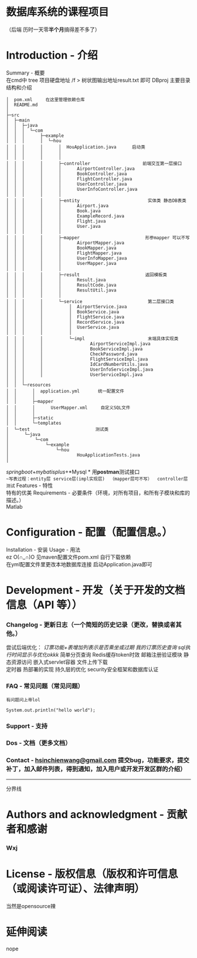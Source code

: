 
数据库系统的课程项目  
========================
（后端 历时一天零**半个月**搞得差不多了）
# Introduction - 介绍
Summary - 概要    
在cmd中     tree 项目硬盘地址 /f > 树状图输出地址result.txt   即可
DBproj  主要目录结构和介绍

```
│  pom.xml     在这里管理依赖仓库
│  README.md
│
├─src
│  ├─main
│  │  ├─java
│  │  │  └─com
│  │  │      ├─example
│  │  │      │  └─hou
│  │  │      │      │  HouApplication.java      启动类
│  │  │      │      │
│  │  │      │      │      
│  │  │      │      ├─controller                    前端交互第一层接口
│  │  │      │      │      AirportController.java
│  │  │      │      │      BookController.java
│  │  │      │      │      FlightController.java
│  │  │      │      │      UserController.java
│  │  │      │      │      UserInfoController.java
│  │  │      │      │      
│  │  │      │      ├─entity                          实体类 静态DB表类
│  │  │      │      │      Airport.java
│  │  │      │      │      Book.java
│  │  │      │      │      ExampleRecord.java
│  │  │      │      │      Flight.java
│  │  │      │      │      User.java
│  │  │      │      │      
│  │  │      │      ├─mapper                         形参mapper 可以不写
│  │  │      │      │      AirportMapper.java
│  │  │      │      │      BookMapper.java
│  │  │      │      │      FlightMapper.java
│  │  │      │      │      UserInfoMapper.java
│  │  │      │      │      UserMapper.java
│  │  │      │      │      
│  │  │      │      ├─result                         返回模板类
│  │  │      │      │      Result.java
│  │  │      │      │      ResultCode.java
│  │  │      │      │      ResultUtil.java
│  │  │      │      │      
│  │  │      │      └─service                         第二层接口类
│  │  │      │          │  AirportService.java
│  │  │      │          │  BookService.java
│  │  │      │          │  FlightService.java
│  │  │      │          │  RecordService.java
│  │  │      │          │  UserService.java
│  │  │      │          │  
│  │  │      │          └─impl                        末端具体实现类
│  │  │      │                  AirportServiceImpl.java
│  │  │      │                  BookServiceImpl.java
│  │  │      │                  CheckPassword.java
│  │  │      │                  FlightServiceImpl.java
│  │  │      │                  IdCardNumberUtils.java
│  │  │      │                  UserInfoServiceImpl.java
│  │  │      │                  UserServiceImpl.java
│  │  │              
│  │  └─resources
│  │      │  application.yml       统一配置文件
│  │      │  
│  │      ├─mapper
│  │      │      UserMapper.xml     自定义SQL文件
│  │      │      
│  │      ├─static
│  │      └─templates
│  └─test                         测试类
│      └─java
│          └─com
│              └─example
│                  └─hou
│                          HouApplicationTests.java
│
```

*springboot*+*mybatisplus*+*Mysql  *
用**postman**测试接口  
`~写表过程：entity层 service层(impl实现层)  （mapper层可不写）  controller层   测试`
Features - 特性  
特有的优美
Requirements - 必要条件（环境，对所有项目，和所有子模块和库的描述。）  
Matlab  

# Configuration - 配置（配置信息。）
Installation - 安装
Usage - 用法   
ez   O(∩_∩)O   见maven配置文件pom.xml  自行下载依赖  
在yml配置文件里更改本地数据库连接 启动Application.java即可  

# Development - 开发（关于开发的文档信息（API 等））
### Changelog - 更新日志（一个简短的历史记录（更改，替换或者其他。）  
尝试后端优化：
  *订票功能+表增加列表示是否乘坐或过期*
  *我的订票历史查询*
  *sql执行时间显示与优化okkk*
  简单分页查询
  Redis缓存token时效
  邮箱注册验证模块
  静态资源访问
  嵌入式servlet容器
  文件上传下载  
  定时器
  热部署的实现
  持久层的优化
  security安全框架和数据库认证


### FAQ - 常见问题（常见问题）  
    有问题问上帝lol
```(可以加编程语言名)
System.out.println("hello world");
```
### Support - 支持  
### Dos - 文档（更多文档）  
### Contact - hsinchienwang@gmail.com  提交bug，功能要求，提交补丁，加入邮件列表，得到通知，加入用户或开发开发区群的介绍）  

***
分界线

# Authors and acknowledgment - 贡献者和感谢
### Wxj

# License - 版权信息（版权和许可信息（或阅读许可证）、法律声明）
当然是opensource辣

# 延伸阅读
nope
  